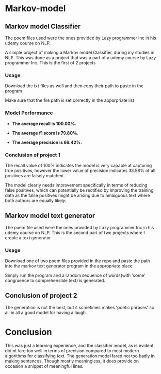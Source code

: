 # Markov-model

## Markov model Classifier
The poem files used were the ones provided by Lazy programmer Inc in his udemy course on NLP.

A simple project of making a Markov model Classifier, during my studies in NLP. This was done as a project that was a part of a udemy course by Lazy programmer Inc. This is the first of 2 projects

### Usage

Download the txt files as well and then copy their path to paste in the program

Make sure that the file path is set correctly in the apporpriate list

### Model Performance


- **The average recall is 100.00%.**

- **The average f1 score is 79.80%.**

- **The average precision is 66.42%.**


### Conclusion of project 1

The recall value of 100% indicates the model is very capable at capturing true positives,
however the lower value of precision indicates 33.58% of all positives are falsely matched.

The model clearly needs improvement specifically in terms of reducing false positives, which can potentially be 
rectified by improving the training data as the false positives might be arising due to ambiguous text where both 
authors are equally likely.

## Markov model text generator
The poem file used were the ones provided by Lazy programmer Inc in his udemy course on NLP.
This is the second part of two projects where I create a text generator.
### Usage

Download one of two poem files provided in the repo and paste the path into the markov text generator program in the appropriate place.

Simply run the program and a random sequence of words(with 'some' congruence to comprehensible text) is generated.

## Conclusion of project 2
The generation is not the best, but it sometimes makes 'poetic phrases' so all in all a good model for having a laugh.

# Conclusion
This was just a learning experience, and the classifier model, as is evident, did'nt fare too well in terms of precision compared to most modern algorithms for classifying text.
The generation model fared not too badly in making sentences. Though mostly meaningless, it does provide on occasion a snippet of meaningful lines.
